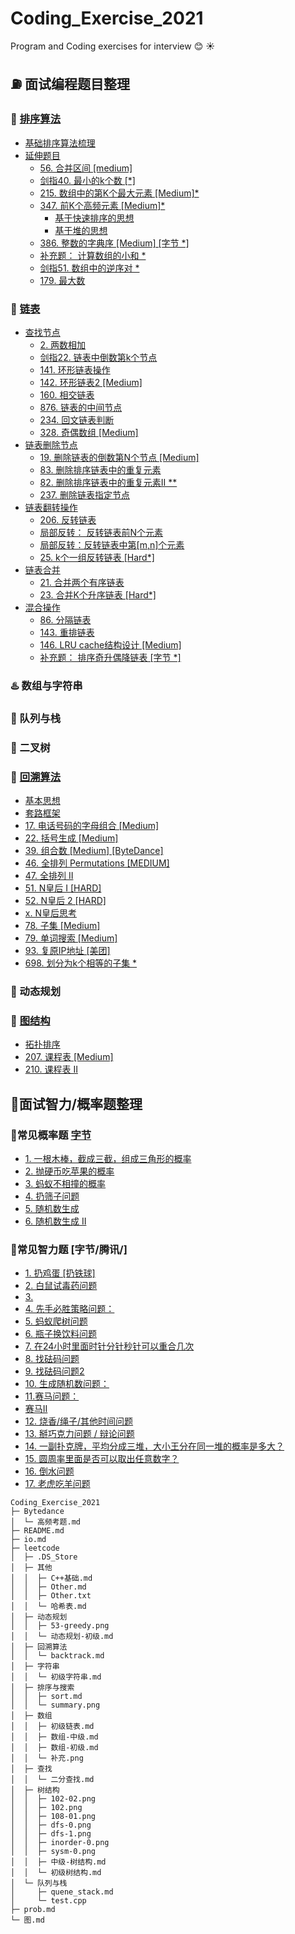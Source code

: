 # Coding_Exercise_2021
 Program and Coding exercises for interview :blush: :sunny:


## ⛽️ 面试编程题目整理
### 🥤 [排序算法](./leetcode/排序与搜索/sort.md#排序算法)
  - [基础排序算法梳理](./leetcode/排序与搜索/sort.md#比较排序-vs-非比较排序)
- [延伸题目](./leetcode/排序与搜索/sort.md#延伸题目)
  - [56. 合并区间 [medium]](./leetcode/排序与搜索/sort.md#56-合并区间-medium)
  - [剑指40. 最小的k个数 [*]](#剑指40-最小的k个数-)
  - [215. 数组中的第K个最大元素 [Medium]*](#215-数组中的第k个最大元素-medium)
  - [347. 前K个高频元素 [Medium]*](#347-前k个高频元素-medium)
      - [基于快速排序的思想](#基于快速排序的思想)
      - [基于堆的思想](#基于堆的思想)
  - [386. 整数的字典序 [Medium] [字节 *]](#386-整数的字典序-medium-字节-)
  - [补充题： 计算数组的小和 *](#补充题-计算数组的小和-)
  - [剑指51. 数组中的逆序对 *](#剑指51-数组中的逆序对-)
  - [179. 最大数](#179-最大数)
### 🍞 [链表](/leetcode/数组/初级链表.md#查找节点)
- [查找节点](/leetcode/数组/初级链表.md#查找节点)
  - [2. 两数相加](#2-两数相加)
  - [剑指22. 链表中倒数第k个节点](#剑指22-链表中倒数第k个节点)
  - [141. 环形链表操作](#141-环形链表操作)
  - [142. 环形链表2 [Medium]](#142-环形链表2-medium)
  - [160. 相交链表](#160-相交链表)
  - [876. 链表的中间节点](#876-链表的中间节点)
  - [234. 回文链表判断](#234-回文链表判断)
  - [328. 奇偶数组  [Medium]](#328-奇偶数组-medium)
- [链表删除节点](./leetcode/数组/初级链表.md#链表删除节点)
  - [19. 删除链表的倒数第N个节点 [Medium]](#19-删除链表的倒数第n个节点-medium)
  - [83. 删除排序链表中的重复元素](#83-删除排序链表中的重复元素)
  - [82. 删除排序链表中的重复元素II **](#82-删除排序链表中的重复元素ii)
  - [237. 删除链表指定节点](#237-删除链表指定节点)
- [链表翻转操作](./leetcode/数组/初级链表.md#链表翻转操作)
  - [206. 反转链表](#206-反转链表)
  - [局部反转： 反转链表前N个元素](#局部反转-反转链表前n个元素)
  - [局部反转：反转链表中第[m,n]个元素](#局部反转反转链表中第mn个元素)
  - [25. k个一组反转链表 [Hard*]](#25-k个一组反转链表-hard)
- [链表合并](./leetcode/数组/初级链表.md#链表合并)
  - [21. 合并两个有序链表](#21-合并两个有序链表)
  - [23. 合并K个升序链表 [Hard*]](#23-合并k个升序链表-hard)
- [混合操作](./leetcode/数组/初级链表.md#混合操作)
  - [86. 分隔链表](#86-分隔链表)
  - [143. 重排链表](#143-重排链表)
  - [146. LRU cache结构设计 [Medium]](#146-lru-cache结构设计-medium)
  - [补充题： 排序奇升偶降链表 [字节 *]](#补充题-排序奇升偶降链表-字节)
### ♨️ 数组与字符串

### 🥃 队列与栈
### 🍾️ 二叉树


### 🍶 [回溯算法](./leetcode/回溯算法/backtrack.md/#回溯算法)
- [基本思想](#基本思想)
- [套路框架](#套路框架)
- [17. 电话号码的字母组合 [Medium]](#17-电话号码的字母组合-medium)
- [22. 括号生成 [Medium]](#22-括号生成-medium)
- [39. 组合数 [Medium] [ByteDance]](#39-组合数-medium-bytedance)
- [46. 全排列 Permutations [MEDIUM]](#46-全排列-permutations-medium)
- [47. 全排列 II](#47-全排列-ii)
- [51. N皇后 I [HARD]](#51-n皇后-i-hard)
- [52. N皇后 2 [HARD]](#52-n皇后-2-hard)
- [x. N皇后思考](#x-n皇后思考)
- [78. 子集 [Medium]](#78-子集-medium)
- [79. 单词搜索 [Medium]](#79-单词搜索-medium)
- [93. 复原IP地址 [美团]](#93-复原ip地址-美团)
- [698. 划分为k个相等的子集 *](#698-划分为k个相等的子集-)

### 🍺 动态规划

### 🍷 [图结构](/图.md#拓扑排序)
- [拓扑排序](#拓扑排序)
- [207. 课程表 [Medium]](#207-课程表-medium)
- [210. 课程表 II](#210-课程表-ii)
## 🔋面试智力/概率题整理
### 🏀常见概率题 [字节](prob.md/#概率题)
- [1. 一根木棒，截成三截，组成三角形的概率](#1-一根木棒截成三截组成三角形的概率)
- [2. 抛硬币吃苹果的概率](#2-抛硬币吃苹果的概率)
- [3. 蚂蚁不相撞的概率](#3-蚂蚁不相撞的概率)
- [4. 扔筛子问题](#4-扔筛子问题)
- [5. 随机数生成](#5-随机数生成)
- [6. 随机数生成 II](#6-随机数生成-ii)
### 🏓️常见智力题 [字节/腾讯/]
  - [1. 扔鸡蛋 [扔铁球]](prob.md/#1-扔鸡蛋-扔铁球)
  - [2. 白鼠试毒药问题](#2-白鼠试毒药问题)
  - [3.](#3)
  - [4. 先手必胜策略问题：](#4-先手必胜策略问题)
  - [5. 蚂蚁爬树问题](#5-蚂蚁爬树问题)
  - [6. 瓶子换饮料问题](#6-瓶子换饮料问题)
  - [7. 在24小时里面时针分针秒针可以重合几次](#7-在24小时里面时针分针秒针可以重合几次)
  - [8. 找砝码问题](#8-找砝码问题)
  - [9. 找砝码问题2](#9-找砝码问题2)
  - [10. 生成随机数问题：](#10-生成随机数问题)
  - [11.赛马问题：](#11赛马问题)
  - [赛马II](#赛马ii)
  - [12. 烧香/绳子/其他时间问题](#12-烧香绳子其他时间问题)
  - [13. 掰巧克力问题 / 辩论问题](#13-掰巧克力问题--辩论问题)
  - [14. 一副扑克牌，平均分成三堆，大小王分在同一堆的概率是多大？](#14-一副扑克牌平均分成三堆大小王分在同一堆的概率是多大)
  - [15. 圆周率里面是否可以取出任意数字？](#15-圆周率里面是否可以取出任意数字)
  - [16. 倒水问题](#16-倒水问题)
  - [17. 老虎吃羊问题](#17-老虎吃羊问题)



```
Coding_Exercise_2021
├─ Bytedance
│  └─ 高频考题.md
├─ README.md
├─ io.md
├─ leetcode
│  ├─ .DS_Store
│  ├─ 其他
│  │  ├─ C++基础.md
│  │  ├─ Other.md
│  │  ├─ Other.txt
│  │  └─ 哈希表.md
│  ├─ 动态规划
│  │  ├─ 53-greedy.png
│  │  └─ 动态规划-初级.md
│  ├─ 回溯算法
│  │  └─ backtrack.md
│  ├─ 字符串
│  │  └─ 初级字符串.md
│  ├─ 排序与搜索
│  │  ├─ sort.md
│  │  └─ summary.png
│  ├─ 数组
│  │  ├─ 初级链表.md
│  │  ├─ 数组-中级.md
│  │  ├─ 数组-初级.md
│  │  └─ 补充.png
│  ├─ 查找
│  │  └─ 二分查找.md
│  ├─ 树结构
│  │  ├─ 102-02.png
│  │  ├─ 102.png
│  │  ├─ 108-01.png
│  │  ├─ dfs-0.png
│  │  ├─ dfs-1.png
│  │  ├─ inorder-0.png
│  │  ├─ sysm-0.png
│  │  ├─ 中级-树结构.md
│  │  └─ 初级树结构.md
│  └─ 队列与栈
│     ├─ quene_stack.md
│     └─ test.cpp
├─ prob.md
└─ 图.md

```